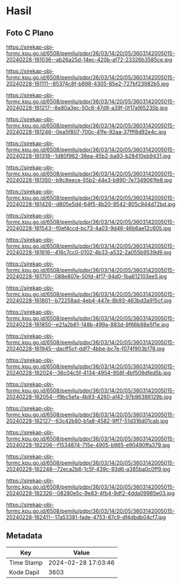 # Hasil

## Foto C Plano

https://sirekap-obj-formc.kpu.go.id/6508/pemilu/pdpr/36/03/14/20/05/3603142005015-20240228-161036--ab26a25d-14ec-420b-af72-23326b3585ce.jpg

https://sirekap-obj-formc.kpu.go.id/6508/pemilu/pdpr/36/03/14/20/05/3603142005015-20240228-161111--85374c8f-b898-4305-85e2-727bf23982b5.jpg

https://sirekap-obj-formc.kpu.go.id/6508/pemilu/pdpr/36/03/14/20/05/3603142005015-20240228-161217--8e80a3ec-50c6-47d9-a39f-0f17a165235b.jpg

https://sirekap-obj-formc.kpu.go.id/6508/pemilu/pdpr/36/03/14/20/05/3603142005015-20240228-161246--0ea5f807-700c-41fe-92aa-37fff8d92e4c.jpg

https://sirekap-obj-formc.kpu.go.id/6508/pemilu/pdpr/36/03/14/20/05/3603142005015-20240228-161318--1d80f962-38ea-45b2-ba93-b28410eb9431.jpg

https://sirekap-obj-formc.kpu.go.id/6508/pemilu/pdpr/36/03/14/20/05/3603142005015-20240228-161350--b9c8eece-55b2-44e3-b890-7e7349061fe8.jpg

https://sirekap-obj-formc.kpu.go.id/6508/pemilu/pdpr/36/03/14/20/05/3603142005015-20240228-161426--d805e5d4-64f5-4b20-9542-805c944d72bd.jpg

https://sirekap-obj-formc.kpu.go.id/6508/pemilu/pdpr/36/03/14/20/05/3603142005015-20240228-161543--f0ef4ccd-bc73-4a03-9d46-46b6ae12c605.jpg

https://sirekap-obj-formc.kpu.go.id/6508/pemilu/pdpr/36/03/14/20/05/3603142005015-20240228-161616--416c7cc0-0102-4b33-a532-2a055b9539d9.jpg

https://sirekap-obj-formc.kpu.go.id/6508/pemilu/pdpr/36/03/14/20/05/3603142005015-20240228-161701--088e807e-50fd-4f17-94d0-1ba612103ee5.jpg

https://sirekap-obj-formc.kpu.go.id/6508/pemilu/pdpr/36/03/14/20/05/3603142005015-20240228-161801--b72258ad-4eb4-447e-8b93-463bd3a915cf.jpg

https://sirekap-obj-formc.kpu.go.id/6508/pemilu/pdpr/36/03/14/20/05/3603142005015-20240228-161850--e21a2b61-148b-499a-883d-9f66b98e5f1e.jpg

https://sirekap-obj-formc.kpu.go.id/6508/pemilu/pdpr/36/03/14/20/05/3603142005015-20240228-161945--dacff5cf-ddf7-4bbe-bc7e-f074f903b178.jpg

https://sirekap-obj-formc.kpu.go.id/6508/pemilu/pdpr/36/03/14/20/05/3603142005015-20240228-162024--36c04c5f-4134-4954-958f-4bf509dfed5b.jpg

https://sirekap-obj-formc.kpu.go.id/6508/pemilu/pdpr/36/03/14/20/05/3603142005015-20240228-162054--f9bc5efa-4b93-4260-af42-97b96386129b.jpg

https://sirekap-obj-formc.kpu.go.id/6508/pemilu/pdpr/36/03/14/20/05/3603142005015-20240228-162127--63c42b80-b1a8-4582-9ff7-51d316d01cab.jpg

https://sirekap-obj-formc.kpu.go.id/6508/pemilu/pdpr/36/03/14/20/05/3603142005015-20240228-162206--f1534874-715e-4905-b965-e90490ffa379.jpg

https://sirekap-obj-formc.kpu.go.id/6508/pemilu/pdpr/36/03/14/20/05/3603142005015-20240228-162248--72eca2b6-1c5f-439c-93d6-a385ba0c0ff9.jpg

https://sirekap-obj-formc.kpu.go.id/6508/pemilu/pdpr/36/03/14/20/05/3603142005015-20240228-162326--08280e5c-9e83-4fb4-9df2-4dda09985e03.jpg

https://sirekap-obj-formc.kpu.go.id/6508/pemilu/pdpr/36/03/14/20/05/3603142005015-20240228-162411--17a53381-fade-4753-87c9-df4dbdb04cf7.jpg


## Metadata

| Key        | Value               |
| ---------- | ------------------- |
| Time Stamp | 2024-02-28 17:03:46 |
| Kode Dapil | 3603                |



